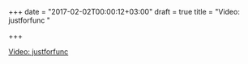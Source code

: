 +++
date = "2017-02-02T00:00:12+03:00"
draft = true
title = "Video:  justforfunc "

+++

<p><a href="/stories/1660-video-justforfunc-6-flappy-gopher">Video:  justforfunc </a></p>
